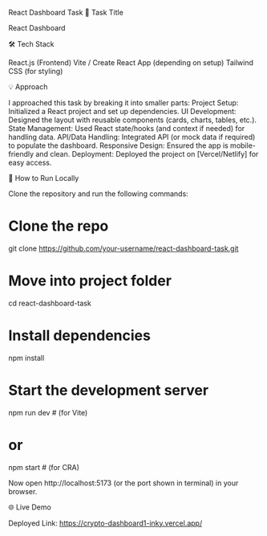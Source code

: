 React Dashboard Task
📌 Task Title

React Dashboard 

🛠 Tech Stack

React.js (Frontend)
Vite / Create React App (depending on setup)
Tailwind CSS (for styling)



💡 Approach

I approached this task by breaking it into smaller parts:
Project Setup: Initialized a React project and set up dependencies.
UI Development: Designed the layout with reusable components (cards, charts, tables, etc.).
State Management: Used React state/hooks (and context if needed) for handling data.
API/Data Handling: Integrated API (or mock data if required) to populate the dashboard.
Responsive Design: Ensured the app is mobile-friendly and clean.
Deployment: Deployed the project on [Vercel/Netlify] for easy access.

🚀 How to Run Locally

Clone the repository and run the following commands:

# Clone the repo
git clone https://github.com/your-username/react-dashboard-task.git

# Move into project folder
cd react-dashboard-task

# Install dependencies
npm install

# Start the development server
npm run dev   # (for Vite)
# or
npm start     # (for CRA)


Now open http://localhost:5173 (or the port shown in terminal) in your browser.

🌐 Live Demo

Deployed Link: https://crypto-dashboard1-inky.vercel.app/
